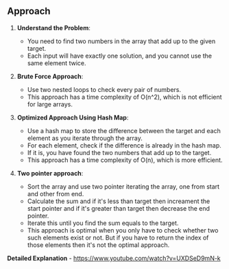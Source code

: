 ## Approach

1. **Understand the Problem**:
   - You need to find two numbers in the array that add up to the given target.
   - Each input will have exactly one solution, and you cannot use the same element twice.

2. **Brute Force Approach**:
   - Use two nested loops to check every pair of numbers.
   - This approach has a time complexity of O(n^2), which is not efficient for large arrays.

3. **Optimized Approach Using Hash Map**:
   - Use a hash map to store the difference between the target and each element as you iterate through the array.
   - For each element, check if the difference is already in the hash map.
   - If it is, you have found the two numbers that add up to the target.
   - This approach has a time complexity of O(n), which is more efficient.

3. **Two pointer approach**:
   - Sort the array and use two pointer iterating the array, one from start and other from end.
   - Calculate the sum and if it's less than target then increament the start pointer and if it's greater than target then decrease the end pointer.
   - Iterate this until you find the sum equals to the target.
   - This approach is optimal when you only have to check whether two such elements exist or not. But if you have to return the index of those elements then it's not the optimal approach.

**Detailed Explanation** - https://www.youtube.com/watch?v=UXDSeD9mN-k 